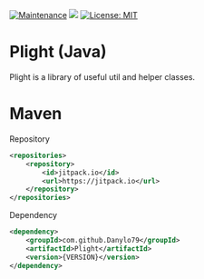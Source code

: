 [![Maintenance](https://img.shields.io/badge/Maintained%3F-yes-green.svg)](https://GitHub.com/Naereen/StrapDown.js/graphs/commit-activity) 
[![](https://jitpack.io/v/Danylo79/Plight.svg)](https://jitpack.io/#Danylo79/Plight)
[![License: MIT](https://img.shields.io/badge/License-MIT-yellow.svg)](https://opensource.org/licenses/MIT)

# Plight (Java)
Plight is a library of useful util and helper classes.

# Maven

Repository
```xml
<repositories>
    <repository>
        <id>jitpack.io</id>
        <url>https://jitpack.io</url>
    </repository>
</repositories>
```
Dependency
```xml
<dependency>
    <groupId>com.github.Danylo79</groupId>
    <artifactId>Plight</artifactId>
    <version>{VERSION}</version>
</dependency>
```
